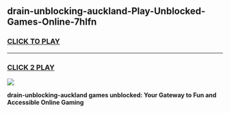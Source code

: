 
## drain-unblocking-auckland-Play-Unblocked-Games-Online-7hlfn
<h3>
<a href="https://premium76.site?title=drain-unblocking-auckland&ref=25A">CLICK TO PLAY</a></h3>
<hr>

<h3>
<a href="https://premium76.site?title=drain-unblocking-auckland&ref=25A">CLICK 2 PLAY</a>
  
</h3>

<a href="https://premium76.site?title=drain-unblocking-auckland&ref=25A"><img src="https://clearcache.store/games.png"></a>


**drain-unblocking-auckland games unblocked: Your Gateway to Fun and Accessible Online Gaming**

